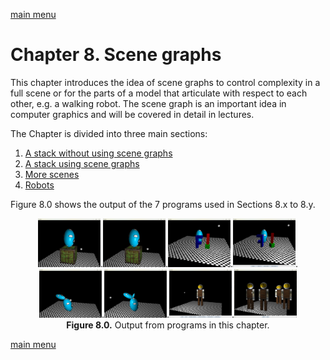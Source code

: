 [main menu](../README.md)

# Chapter 8. Scene graphs

This chapter introduces the idea of scene graphs to control complexity in a full scene or for the parts of a model that articulate with respect to each other, e.g. a walking robot. The scene graph is an important idea in computer graphics and will be covered in detail in lectures.

The Chapter is divided into three main sections:

1. [A stack without using scene graphs](ch8_1.md)
2. [A stack using scene graphs](ch8_2.md)
3. [More scenes](ch8_3.md)
4. [Robots](ch8_4.md)


Figure 8.0 shows the output of the 7 programs used in Sections 8.x to 8.y.

<p align="center">
  <img src="ch8_img/ch8_1_stack.png" alt="output from ch8_1_stack" width="100">.<img src="ch8_img/ch8_2_sg_stack.png" alt="output from ch8_2_sg_stack" width="100">.<img src="ch8_img/ch8_3_F.png" alt="output from ch8_3_F" width="100">.<img src="ch8_img/ch8_4_F2.png" alt="output from ch8_4_F2" width="100">.<img src="ch8_img/ch8_5_branches.png" alt="output from ch8_5_branches" width="100">.<img src="ch8_img/ch8_6_branches.png" alt="output from ch8_6_branches" width="100">.<img src="ch8_img/ch8_7_robot.png" alt="output from ch8_7_robot" width="100">.<img src="ch8_img/ch8_8_robot_many.png" alt="output from ch8_8_robot_many" width="100"><br>
  <strong>Figure 8.0.</strong> Output from programs in this chapter.
</p>




[main menu](../README.md)